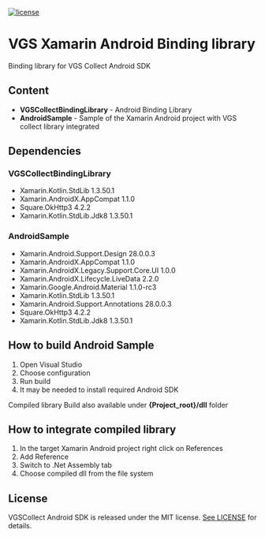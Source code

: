[![license](https://img.shields.io/badge/License-MIT-green.svg)](https://github.com/verygoodsecurity/vgs-collect-android/blob/master/LICENSE)

# VGS Xamarin Android Binding library
Binding library for VGS Collect Android SDK

## Content
* <b>VGSCollectBindingLibrary</b> - Android Binding Library
* <b>AndroidSample</b> - Sample of the Xamarin Android project with VGS collect library integrated

## Dependencies
### VGSCollectBindingLibrary
* Xamarin.Kotlin.StdLib 1.3.50.1
* Xamarin.AndroidX.AppCompat 1.1.0
* Square.OkHttp3 4.2.2
* Xamarin.Kotlin.StdLib.Jdk8 1.3.50.1

### AndroidSample
* Xamarin.Android.Support.Design 28.0.0.3
* Xamarin.AndroidX.AppCompat 1.1.0
* Xamarin.AndroidX.Legacy.Support.Core.UI 1.0.0
* Xamarin.AndroidX.Lifecycle.LiveData 2.2.0
* Xamarin.Google.Android.Material 1.1.0-rc3
* Xamarin.Kotlin.StdLib 1.3.50.1
* Xamarin.Android.Support.Annotations 28.0.0.3
* Square.OkHttp3 4.2.2
* Xamarin.Kotlin.StdLib.Jdk8 1.3.50.1

## How to build Android Sample
1. Open Visual Studio
2. Choose configuration
3. Run build
4. It may be needed to install required Android SDK

Compiled library Build also available under <b>{Project_root}/dll</b> folder

## How to integrate compiled library
1. In the target Xamarin Android project right click on References
2. Add Reference
3. Switch to .Net Assembly tab
4. Choose compiled dll from the file system

## License
VGSCollect Android SDK is released under the MIT license. [See LICENSE](https://github.com/verygoodsecurity/vgs-collect-android/blob/master/LICENSE) for details.
